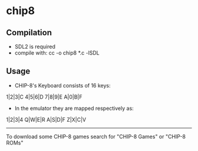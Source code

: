 chip8
=====

Compilation
-----------
- SDL2 is required
- compile with: cc -o chip8 *.c -lSDL

Usage
-----
- CHIP-8's Keyboard consists of 16 keys:

1|2|3|C
4|5|6|D
7|8|9|E
A|0|B|F

- In the emulator they are mapped respectively as:

1|2|3|4
Q|W|E|R
A|S|D|F
Z|X|C|V

---
To download some CHIP-8 games search for "CHIP-8 Games" or "CHIP-8 ROMs"
